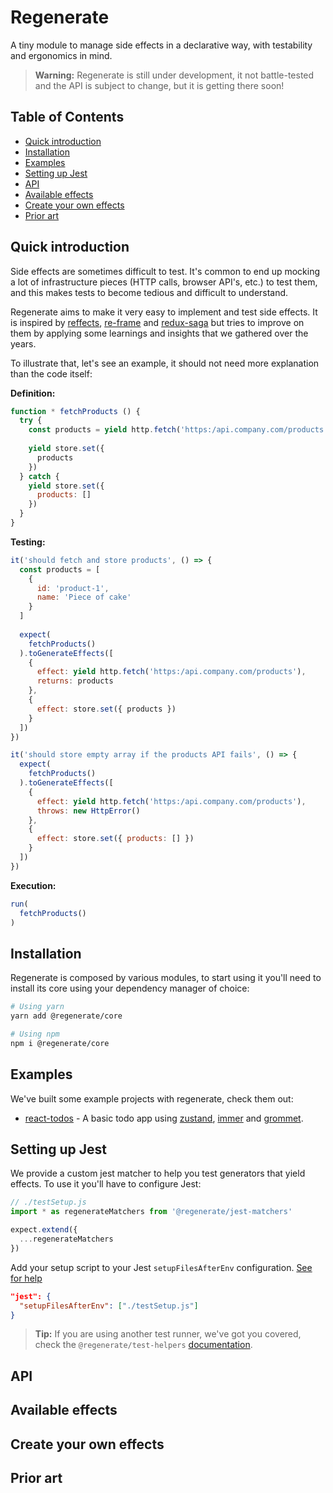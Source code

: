 # Regenerate

A tiny module to manage side effects in a declarative way, with testability and ergonomics in mind.

> **Warning:** Regenerate is still under development, it not battle-tested and the API is subject to change, but it is getting there soon!

## Table of Contents

<!-- toc -->

- [Quick introduction](#quick-introduction)
- [Installation](#installation)
- [Examples](#examples)
- [Setting up Jest](#setting-up-jest)
- [API](#api)
- [Available effects](#available-effects)
- [Create your own effects](#create-your-own-effects)
- [Prior art](#prior-art)

<!-- tocstop -->

## Quick introduction

Side effects are sometimes difficult to test. It's common to end up mocking a lot of infrastructure pieces (HTTP calls, browser API's, etc.) to test them, and this makes tests to become tedious and difficult to understand.

Regenerate aims to make it very easy to implement and test side effects. It is inspired by [reffects](https://github.com/trovit/reffects), [re-frame](https://github.com/day8/re-frame) and [redux-saga](https://github.com/redux-saga/redux-saga) but tries to improve on them by applying some learnings and insights that we gathered over the years.

To illustrate that, let's see an example, it should not need more explanation than the code itself:

**Definition:**
```js
function * fetchProducts () {
  try {
    const products = yield http.fetch('https:/api.company.com/products')
    
    yield store.set({
      products
    })
  } catch {
    yield store.set({
      products: []
    })
  }
}
```

**Testing:**
```js
it('should fetch and store products', () => {
  const products = [
    {
      id: 'product-1',
      name: 'Piece of cake'
    }
  ]
  
  expect(
    fetchProducts()
  ).toGenerateEffects([
    {
      effect: yield http.fetch('https:/api.company.com/products'),
      returns: products
    },
    {
      effect: store.set({ products })
    }
  ])
})

it('should store empty array if the products API fails', () => {
  expect(
    fetchProducts()
  ).toGenerateEffects([
    {
      effect: yield http.fetch('https:/api.company.com/products'),
      throws: new HttpError()
    },
    {
      effect: store.set({ products: [] })
    }
  ])
})
```

**Execution:**
```js
run(
  fetchProducts()
)
```

## Installation

Regenerate is composed by various modules, to start using it you'll need to install its core using your dependency manager of choice:

```bash
# Using yarn
yarn add @regenerate/core

# Using npm
npm i @regenerate/core
```

## Examples

We've built some example projects with regenerate, check them out:

- [react-todos](./examples/react-todos) - A basic todo app using [zustand](https://github.com/pmndrs/zustand), [immer](https://github.com/immerjs/immer) and [grommet](https://v2.grommet.io/).


## Setting up Jest

We provide a custom jest matcher to help you test generators that yield effects. To use it you'll have to configure Jest:

```javascript
// ./testSetup.js
import * as regenerateMatchers from '@regenerate/jest-matchers'

expect.extend({
  ...regenerateMatchers
})
```

Add your setup script to your Jest `setupFilesAfterEnv` configuration. [See for help](https://jestjs.io/docs/en/configuration.html#setupfilesafterenv-array)

```json
"jest": {
  "setupFilesAfterEnv": ["./testSetup.js"]
}
```

> **Tip:** If you are using another test runner, we've got you covered, check the `@regenerate/test-helpers` [documentation](./packages/test-helpers/README.md). 

## API

## Available effects

## Create your own effects

## Prior art
